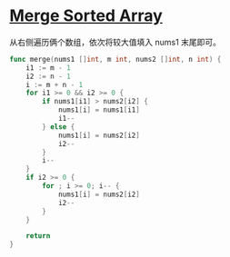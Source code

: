 # [Merge Sorted Array](https://leetcode.com/problems/merge-sorted-array/description/)

从右侧遍历俩个数组，依次将较大值填入 nums1 末尾即可。

```go
func merge(nums1 []int, m int, nums2 []int, n int) {
	i1 := m - 1
	i2 := n - 1
	i := m + n - 1
	for i1 >= 0 && i2 >= 0 {
		if nums1[i1] > nums2[i2] {
			nums1[i] = nums1[i1]
			i1--
		} else {
			nums1[i] = nums2[i2]
			i2--
		}
		i--
	}
	if i2 >= 0 {
		for ; i >= 0; i-- {
			nums1[i] = nums2[i2]
			i2--
		}
	}

	return
}
```
